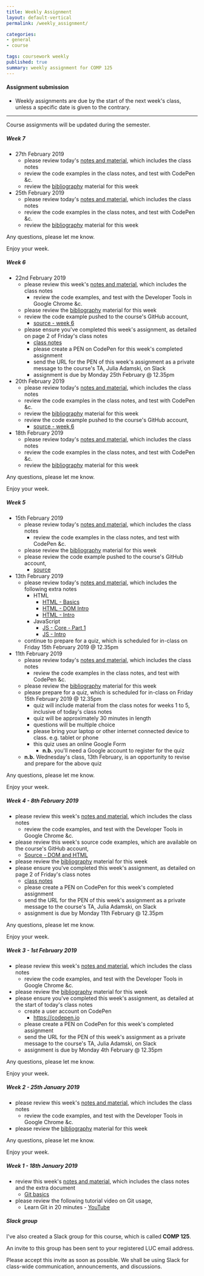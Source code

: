```yaml
---
title: Weekly Assignment
layout: default-vertical
permalink: /weekly_assignment/

categories:
- general
- course

tags: coursework weekly
published: true
summary: weekly assignment for COMP 125
---
```


#### Assignment submission
* Weekly assignments are due by the start of the next week's class, unless a specific date is given to the contrary.

***

Course assignments will be updated during the semester.

<!--
##### Week 15
* Please complete your group's final project report
  * suggested report length approximately 5 pages (n.b. more than 5 pages is fine...)
* Further details can be found in the following outline
  * [Final Report Outline](/assets/docs/extras/comp125-final-report-outline-2018.pdf)
* Report must be submitted by 1pm on Thursday 3rd May 2018
   * send a PDF copy to [nhayward@luc.edu](mailto:nhayward@luc.edu?subject=COMP125 - Final Report)
* Please share with the course's TA, Catherine, a copy of your group's final code. This may include the following options,
  * GitHub
  * Zip file attached to a private message in Slack
* Please sign and submit the following student declaration for work completed towards the final project,
  * [Student Declaration](/assets/docs/extras/comp125-student-declaration.pdf)

**NB:** Don't forget to add details of each member's contributions to the project in this report. If you prefer, you may submit an individual report for this contribution outline to [nhayward@luc.edu](mailto:nhayward@luc.edu?subject=COMP125 - Individual Final Report)

Any questions, please let me know.

Enjoy your week.

##### Week 14
* 20th April 2018
  * review this week's [notes and material](/notes), which includes the class notes
  * please review the [bibliography](/bibliography) material for this week
  * please review today's source code examples,
    * [source - Canvas](https://github.com/csteach125/source/tree/master/canvas)
  * please prepare your group's presentation and demo for next week
    * presentations and demos will be held on Monday 23rd, Wednesday 25th, and Friday 27th April 2018
    * each presentation should be approximately 10 minutes per group
    * further details may be found on pages 2 and 3 of the course notes for [Week 13, Monday 9th April 2018](https://csteach125.github.io/assets/docs/2018/comp125-week13-mon.pdf)
* 18th April 2018
  * review this week's [notes and material](/notes), which includes the class notes
  * please review the [bibliography](/bibliography) material for this week
  * please review today's source code examples,
    * [source - Canvas](https://github.com/csteach125/source/tree/master/canvas)
  * please ensure you have sent your project details to the course TA, Catherine
    * project title
    * project outline
    * full names of each team member
  * please continue to design and develop your application for the final project demo and presentation
* 16th April 2018
  * review this week's [notes and material](/notes), which includes the class notes
  * please review the [bibliography](/bibliography) material for this week
  * please review today's source code examples,
    * [source - Canvas](https://github.com/csteach125/source/tree/master/canvas)
  * please continue to design and develop your application for the final project demo and presentation

Any questions, please let me know.

Enjoy your week.

##### Week 13
* 13th April 2018
  * review this week's [notes and material](/notes), which includes the class notes
  * please review the [bibliography](/bibliography) material for this week
  * please review today's source code examples,
    * [source - Canvas](https://github.com/csteach125/source/tree/master/canvas)
  * please ensure you have now sent your project details to the course TA, Catherine
  * please continue to design and develop your application for the final project demo and presentation
* 11th April 2018
  * review this week's [notes and material](/notes), which includes the class notes
  * please review the [bibliography](/bibliography) material for this week
  * please review today's source code examples,
    * [source - Canvas](https://github.com/csteach125/source/tree/master/canvas)
  * please ensure you have now sent your project details to the course TA, Catherine
  * please continue to design and develop your application for the final project demo and presentation
* 9th April 2018
  * review this week's [notes and material](/notes), which includes the class notes
  * please review the [bibliography](/bibliography) material for this week
  * please review today's source code examples,
    * [source - Canvas](https://github.com/csteach125/source/tree/master/canvas)
  * please continue to design and develop your application for the final project demo and presentation
   * create initial digital prototype for this application

Any questions, please let me know.

Enjoy your week.

##### Week 12
* 6th April 2018
  * review this week's [notes and material](/notes), which includes the class notes
  * please review the [bibliography](/bibliography) material for this week
  * please review today's source code examples,
    * [source - Canvas](https://github.com/csteach125/source/tree/master/canvas)
  * please continue to prepare your idea and design for the final project demo and presentation
   * define and outline your initial project idea and concept
   * create initial sketches and paper designs
  * please send the following details of your chosen project to Catherine on Slack
    * group members and names
    * initial project title
    * initial project idea
* 4th April 2018
  * review this week's [notes and material](/notes), which includes the class notes
  * please review the [bibliography](/bibliography) material for this week
  * please review today's source code examples,
    * [source - Canvas](https://github.com/csteach125/source/tree/master/canvas)
  * please begin to organise your project group for the final assessment
    * 2 persons per group
    * further details on the [coursework](https://csteach125.github.io/coursework/#assessment2) page and today's course notes

Any questions, please let me know.

Enjoy your week.

##### Week 11
* 28th March 2018
  * N/A - course quiz
* 26th March 2018
  * review this week's [notes and material](/notes), which includes the class notes
  * please review the [bibliography](/bibliography) material for this week
  * please prepare for a quiz scheduled for in-class on Wednesday 28th March 2018
    * quiz will include material from the course, class, and extra notes for weeks 1 to 10 inclusive
    * quiz will be approximately 45 minutes in length
    * questions will be multiple choice
    * please bring your laptop or other internet connected device to class
    * this quiz uses an online Google Form
      * **n.b.** you'll need a Google account to register for the quiz

Any questions, please let me know.

Enjoy your week.

##### Week 10
* 23rd March 2018
  * review this week's [notes and material](/notes), which includes the class notes
  * please review the [bibliography](/bibliography) material for this week
  * please continue to develop this week's coding assignment
    * further details are listed on page 2 of Monday's course notes
    * assignment is due by Monday 26th February @ 2.30pm
  * please prepare for a quiz scheduled for in-class on Wednesday 28th March 2018
    * quiz will include material from the course, class, and extra notes for weeks 1 to 10 inclusive
    * quiz will be approximately 45 minutes in length
    * questions will be multiple choice
    * please bring your laptop or other internet connected device to class
    * this quiz uses an online Google Form
      * **n.b.** you'll need a Google account to register for the quiz
* 21st March 2018
  * review this week's [notes and material](/notes), which includes the class notes
  * please review the [bibliography](/bibliography) material for this week
* 19th March 2018
  * review this week's [notes and material](/notes), which includes the class notes
  * please review the [bibliography](/bibliography) material for this week
  * please review today's source code examples,
    * [source - CSS](https://github.com/csteach125/source/tree/master/css)
    * [source - HTML](https://github.com/csteach125/source/tree/master/html)
  * please review this week's coding assignment
    * further details are listed on page 2 of today's course notes
    * assignment is due by Monday 26th February @ 2.30pm

Any questions, please let me know.

Enjoy your week.

##### Week 9
* 16th March 2018
  * review this week's [notes and material](/notes), which includes the class notes
  * please review the [bibliography](/bibliography) material for this week
  * please review today's source code examples,
    * [source - CSS](https://github.com/csteach125/source/tree/master/css)
* 14th March 2018
  * review this week's [notes and material](/notes), which includes the class notes
  * please review the [bibliography](/bibliography) material for this week
  * please review today's source code examples,
    * [source - CSS - css box model](https://github.com/csteach125/source/tree/master/css/css-box-model)
* 12th March 2018
  * review this week's [notes and material](/notes), which includes the class notes
  * please review the [bibliography](/bibliography) material for this week

Any questions, please let me know.

Enjoy your week.

##### Week 7
* 2nd March 2018
  * review today's [notes and material](/notes), which includes the class notes
  * please review today's source code examples,
    * [source - web-dev - random-greeting](https://github.com/csteach125/source/tree/master/web-dev/random-greeting)
  * Spring Break Assignment - Up to Monday 12th March 2018
    * read through all of the course notes for weeks 1 to 7 inclusive
    * read and test all of the course source code examples on GitHub - [source](https://github.com/csteach125/source/)
* 28th February 2018
  * review today's [notes and material](/notes), which includes the class notes
  * please review today's source code examples,
    * [source - HTML tables](https://github.com/csteach125/source/tree/master/html/tables)
* 26th February 2018
  * review today's [notes and material](/notes), which includes the class notes
  * continue working on the current assignment
    * further details may be found on page 2 of Week 6 - Friday's class notes

Any questions, please let me know.

Enjoy your week, and Spring Break.

-->

##### Week 7

* 27th February 2019
  * please review today's [notes and material](/notes), which includes the class notes
  * review the code examples in the class notes, and test with CodePen &c.
  * review the [bibliography](/bibliography) material for this week
* 25th February 2019
  * please review today's [notes and material](/notes), which includes the class notes
  * review the code examples in the class notes, and test with CodePen &c.
  * review the [bibliography](/bibliography) material for this week

Any questions, please let me know.

Enjoy your week.

##### Week 6

* 22nd February 2019
  * please review this week's [notes and material](/notes), which includes the class notes
    * review the code examples, and test with the Developer Tools in Google Chrome &c.
  * please review the [bibliography](/bibliography) material for this week
  * review the code example pushed to the course's GitHub account,
    * [source - week 6](https://github.com/csteach125/source/tree/master/games/)
  * please ensure you've completed this week's assignment, as detailed on page 2 of Friday's class notes
    * [class notes](/assets/docs/2019/comp125-week6-fri.pdf)
    * please create a PEN on CodePen for this week's completed assignment
    * send the URL for the PEN of this week's assignment as a private message to the course's TA, Julia Adamski, on Slack
    * assignment is due by Monday 25th February @ 12.35pm
* 20th February 2019
  * please review today's [notes and material](/notes), which includes the class notes
  * review the code examples in the class notes, and test with CodePen &c.
  * review the [bibliography](/bibliography) material for this week 	
  * review the code example pushed to the course's GitHub account,
    * [source - week 6](https://github.com/csteach125/source/tree/master/games/)
* 18th February 2019
  * please review today's [notes and material](/notes), which includes the class notes
  * review the code examples in the class notes, and test with CodePen &c.
  * review the [bibliography](/bibliography) material for this week

Any questions, please let me know.

Enjoy your week.

##### Week 5

  * 15th February 2019
    * please review today's [notes and material](/notes), which includes the class notes
      * review the code examples in the class notes, and test with CodePen &c.
    * please review the [bibliography](/bibliography) material for this week
    * please review the code example pushed to the course's GitHub account,
      * [source](https://github.com/csteach125/source/)
  * 13th February 2019
    * please review today's [notes and material](/notes), which includes the following extra notes
      * HTML
        * [HTML - Basics](/assets/docs/extras/html-basics.pdf)
        * [HTML - DOM Intro](/assets/docs/extras/html-dom-intro.pdf)
        * [HTML - Intro](/assets/docs/extras/html-intro.pdf)
      * JavaScript
        * [JS - Core - Part 1](/assets/docs/extras/js-core-part1.pdf)
        * [JS - Intro](/assets/docs/extras/js-intro.pdf)
    * continue to prepare for a quiz, which is scheduled for in-class on Friday 15th February 2019 @ 12.35pm
  * 11th February 2019
    * please review today's [notes and material](/notes), which includes the class notes
      * review the code examples in the class notes, and test with CodePen &c.
    * please review the [bibliography](/bibliography) material for this week
    * please prepare for a quiz, which is scheduled for in-class on Friday 15th February 2019 @ 12.35pm
      * quiz will include material from the class notes for weeks 1 to 5, inclusive of today's class notes
      * quiz will be approximately 30 minutes in length
      * questions will be multiple choice
      * please bring your laptop or other internet connected device to class. e.g. tablet or phone
      * this quiz uses an online Google Form
        * **n.b.** you'll need a Google account to register for the quiz
    * **n.b.** Wednesday's class, 13th February, is an opportunity to revise and prepare for the above quiz

Any questions, please let me know.

Enjoy your week.

##### Week 4 - 8th February 2019
* please review this week's [notes and material](/notes), which includes the class notes
  * review the code examples, and test with the Developer Tools in Google Chrome &c.
* please review this week's source code examples, which are available on the course's GitHub account,
  * [Source - DOM and HTML](https://github.com/csteach125/source)
* please review the [bibliography](/bibliography) material for this week
* please ensure you've completed this week's assignment, as detailed on page 2 of Friday's class notes
  * [class notes](/assets/docs/2019/comp125-week4-fri.pdf)
  * please create a PEN on CodePen for this week's completed assignment
  * send the URL for the PEN of this week's assignment as a private message to the course's TA, Julia Adamski, on Slack
  * assignment is due by Monday 11th February @ 12.35pm

Any questions, please let me know.

Enjoy your week.

##### Week 3 - 1st February 2019
* please review this week's [notes and material](/notes), which includes the class notes
  * review the code examples, and test with the Developer Tools in Google Chrome &c.
* please review the [bibliography](/bibliography) material for this week
* please ensure you've completed this week's assignment, as detailed at the start of today's class notes
  * create a user account on CodePen
    * https://codepen.io
  * please create a PEN on CodePen for this week's completed assignment
  * send the URL for the PEN of this week's assignment as a private message to the course's TA, Julia Adamski, on Slack
  * assignment is due by Monday 4th February @ 12.35pm

Any questions, please let me know.

Enjoy your week.

##### Week 2 - 25th January 2019
* please review this week's [notes and material](/notes), which includes the class notes
  * review the code examples, and test with the Developer Tools in Google Chrome &c.
* please review the [bibliography](/bibliography) material for this week

Any questions, please let me know.

Enjoy your week.

##### Week 1 - 18th January 2019
* review this week's [notes and material](/notes), which includes the class notes and the extra document
  * [Git basics](/assets/docs/extras/git-basics.pdf)
* please review the following tutorial video on Git usage,
  * Learn Git in 20 minutes - [YouTube](https://youtu.be/Y9XZQO1n_7c?t=1m34s)

##### Slack group
I've also created a Slack group for this course, which is called **COMP 125**.

An invite to this group has been sent to your registered LUC email address.

Please accept this invite as soon as possible. We shall be using Slack for class-wide communication, announcements, and discussions.

<!--
###### Extras
* Review the following online Git tutorials (if necessary)
  * [Getting Started - Installing Git](http://git-scm.com/book/en/v2/Getting-Started-Installing-Git)
  * [Getting Started - First-time Git Setup](http://git-scm.com/book/en/v2/Getting-Started-First-Time-Git-Setup)
  * [Getting Started - Getting Help](http://git-scm.com/book/en/v2/Getting-Started-Getting-Help)
  * [Git Basics - Getting a Git Repository](http://git-scm.com/book/en/v2/Git-Basics-Getting-a-Git-Repository)
  * [Git Basics - Recording Changes to the Repository](http://git-scm.com/book/en/v2/Git-Basics-Recording-Changes-to-the-Repository)
  * [Git Basics - Viewing the Commit History](http://git-scm.com/book/en/v2/Git-Basics-Viewing-the-Commit-History)
  * [Git Basics - Undoing Things](http://git-scm.com/book/en/v2/Git-Basics-Undoing-Things)
-->
